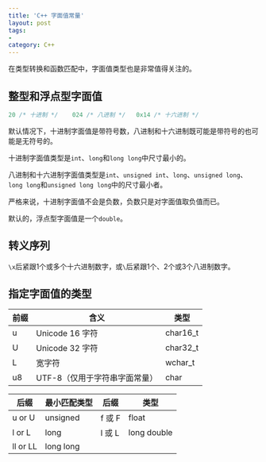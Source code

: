 ```yaml
---
title: 'C++ 字面值常量'
layout: post
tags:
-
category: C++
---
```

在类型转换和函数匹配中，字面值类型也是非常值得关注的。

<!--more-->

## 整型和浮点型字面值

```c++
20 /* 十进制 */	024 /* 八进制 */	0x14 /* 十六进制 */
```

默认情况下，十进制字面值是带符号数，八进制和十六进制既可能是带符号的也可能是无符号的。

十进制字面值类型是`int`、`long`和`long long`中尺寸最小的。

八进制和十六进制字面值类型是`int`、`unsigned int`、`long`、`unsigned long`、`long long`和`unsigned long long`中的尺寸最小者。

严格来说，十进制字面值不会是负数，负数只是对字面值取负值而已。

默认的，浮点型字面值是一个`double`。

## 转义序列

`\x`后紧跟1个或多个十六进制数字，或`\`后紧跟1个、2个或3个八进制数字。

## 指定字面值的类型

|前缀|含义|类型|
|---|---|---|
|u|Unicode 16 字符|char16_t|
|U|Unicode 32 字符|char32_t|
|L|宽字符|wchar_t|
|u8|UTF-8（仅用于字符串字面常量）|char|

|后缀|最小匹配类型|后缀|类型|
|---|---|---|---|
|u or U|unsigned|f 或 F|float|
|l or L|long|l 或 L|long double|
|ll or LL|long long|

